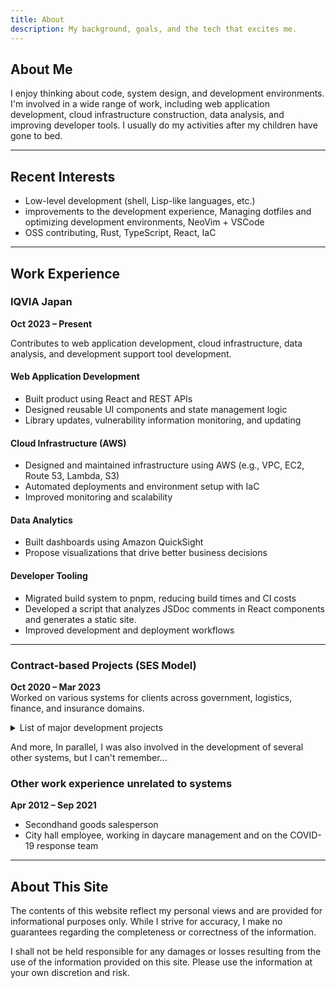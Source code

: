 ```yaml
---
title: About
description: My background, goals, and the tech that excites me.
---
```


## About Me

I enjoy thinking about code, system design, and development environments.
I'm involved in a wide range of work, including web application development, cloud infrastructure construction, data analysis, and improving developer tools.
I usually do my activities after my children have gone to bed.

---

## Recent Interests

- Low-level development (shell, Lisp-like languages, etc.)  
- improvements to the development experience, Managing dotfiles and optimizing development environments, NeoVim + VSCode  
- OSS contributing, Rust, TypeScript, React, IaC  

---

## Work Experience

### IQVIA Japan

**Oct 2023 – Present**

Contributes to web application development, cloud infrastructure, data analysis, and development support tool development.

#### Web Application Development

- Built product using React and REST APIs
- Designed reusable UI components and state management logic
- Library updates, vulnerability information monitoring, and updating

#### Cloud Infrastructure (AWS)

- Designed and maintained infrastructure using AWS (e.g., VPC, EC2, Route 53, Lambda, S3)
- Automated deployments and environment setup with IaC
- Improved monitoring and scalability

#### Data Analytics

- Built dashboards using Amazon QuickSight
- Propose visualizations that drive better business decisions

#### Developer Tooling

- Migrated build system to pnpm, reducing build times and CI costs
- Developed a script that analyzes JSDoc comments in React components and generates a static site.
- Improved development and deployment workflows

---

### Contract-based Projects (SES Model)  

**Oct 2020 – Mar 2023**  
Worked on various systems for clients across government, logistics, finance, and insurance domains.

<details class="">
<summary>List of major development projects</summary>

#### Business Analytics Tool (Personal Project)  

*Oct 2020 – Mar 2021*  
- Scraping, XBRL parsing, data visualization, ML-based prediction  
- Python, Selenium, pandas, matplotlib, SQLite

#### Government Point Management System  

*Aug 2021 – Mar 2022*  
- Participated in requirement definition and tech research  
- Java, Spring Batch, AWS, Python, Oracle DB

#### Port Storage Optimization System  

*Apr 2022 – Mar 2023*  
- Added UI and Web API to legacy logistics system  
- C#, .NET Core, VB6, Oracle DB

#### Attendance Management System  

*Aug 2022 – Mar 2023*  
- Designed architecture and led domain modeling  
- Java, Spring, Thymeleaf, MySQL, Bootstrap

#### Low-code Platform Customization  

*Sep 2022 – Jan 2023*  
- Led internal team and reviewed scripts  
- JavaScript

</details>

And more, In parallel, I was also involved in the development of several other systems, but I can't remember...

### Other work experience unrelated to systems

**Apr 2012 – Sep 2021**  

- Secondhand goods salesperson
- City hall employee, working in daycare management and on the COVID-19 response team

---

## About This Site

The contents of this website reflect my personal views and are provided for informational purposes only. While I strive for accuracy, I make no guarantees regarding the completeness or correctness of the information.

I shall not be held responsible for any damages or losses resulting from the use of the information provided on this site. Please use the information at your own discretion and risk.

